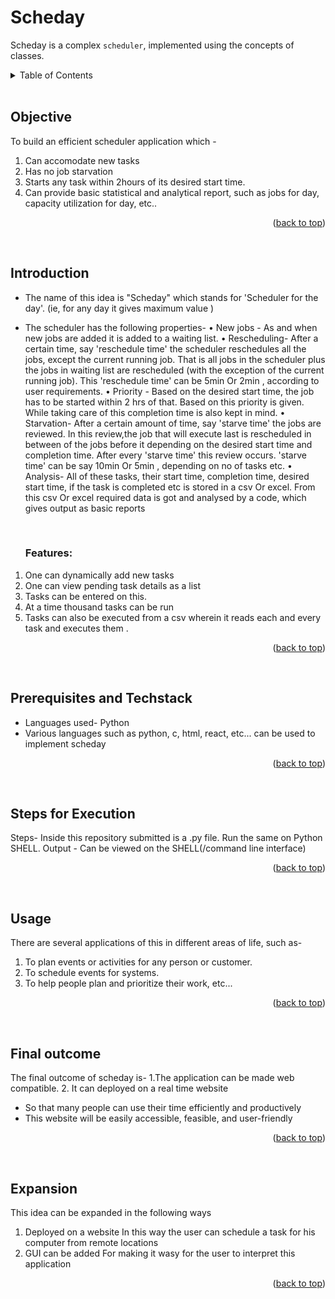 <a name="readme-top"></a>

# Scheday

Scheday is a complex ```scheduler```, implemented using the concepts of classes.

<details>
  <summary color= blue >Table of Contents</summary>
  <li> Objective </li>
<li> Introduction </li>
<li> Prerequisites and Techstack</li>
<li> Steps for execution</li>
<li> Usage</li>
  <li> Final Outcome</li>
  <li> Expansion</li>
</details>
</br>


## Objective
To build an efficient scheduler application which -
1.	Can accomodate new tasks
2.	Has no job starvation
3.	Starts any task within 2hours of its desired start time.
4.	Can provide basic statistical and analytical report, such as jobs for day, capacity utilization for day, etc..

<p align="right">(<a href="#readme-top">back to top</a>)</p>
  </br>


## Introduction
* The name of this idea is "Scheday" which stands for 'Scheduler for the day'. (ie, for any day it gives maximum value )
* The scheduler has the following properties-
•	New jobs - As and when new jobs are added it is added to a waiting list.
•	Rescheduling- After a certain time, say 'reschedule time' the scheduler reschedules all the jobs, except the current running job.
    That is all jobs in the scheduler plus the jobs in waiting list are rescheduled (with the exception of the current running job).
    This 'reschedule time' can be 5min Or 2min , according to user requirements.
•	Priority - Based on the desired start time, the job has to be started within 2 hrs of that. Based on this priority is given.
      While taking care of this completion time is also kept in mind.
•	Starvation- After a certain amount of time, say 'starve time' the jobs are reviewed.
    In this review,the job that will execute last is rescheduled in between of the jobs before it depending on the desired start time and completion time.
    After every 'starve time' this review occurs. 'starve time' can be say 10min Or 5min , depending on no of tasks etc.
•	Analysis- All of these tasks, their start time, completion time, desired start time, if the task is completed etc is stored in a csv Or excel.
      From this csv Or excel required data is got and analysed by a code, which gives output as basic reports

  </br>
  
  ### Features:
1.	One can dynamically add new tasks
2.	One can view pending task details as a list
3.	Tasks can be entered on this.
4.	At a time thousand tasks can be run
5.	Tasks can also be executed from a csv wherein it reads each and every task and executes them .

<p align="right">(<a href="#readme-top">back to top</a>)</p>
  </br>
  
## Prerequisites and Techstack
* Languages used- Python
* Various languages such as python, c, html, react, etc... can be used to implement scheday

<p align="right">(<a href="#readme-top">back to top</a>)</p>
  </br>

## Steps for Execution
Steps- Inside this repository submitted is a .py file. Run the same on Python SHELL.
Output - Can be viewed on the SHELL(/command line interface)

<p align="right">(<a href="#readme-top">back to top</a>)</p>
  </br>
  
## Usage
There are several applications of this in different areas of life, such as-
1.	To plan events or activities for any person or customer.
2.	To schedule events for systems.
3.	To help people plan and prioritize their work, etc...

   <p align="right">(<a href="#readme-top">back to top</a>)</p>
  </br>
  
## Final outcome 
The final outcome of scheday is-
1.The application can be made web compatible.
2. It can deployed on a real time website
  * So that many people can use their time efficiently and productively
  * This website will be easily accessible, feasible, and user-friendly

<p align="right">(<a href="#readme-top">back to top</a>)</p>
  </br>

## Expansion
This idea can be expanded in the following ways
1.	Deployed on a website In this way the user can schedule a task for his computer from remote locations
2.	GUI can be added For making it wasy for the user to interpret this application


<p align="right">(<a href="#readme-top">back to top</a>)</p>
  </br>
